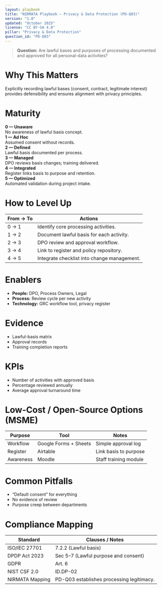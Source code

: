 ```yaml
---
layout: playbook
title: "NIRMATA Playbook — Privacy & Data Protection (PD-Q03)"
version: "1.0"
updated: "October 2025"
license: "CC BY-SA 4.0"
pillar: "Privacy & Data Protection"
question_id: "PD-Q03"
---
```


> **Question:** Are lawful bases and purposes of processing documented and approved for all personal-data activities?

# Why This Matters
Explicitly recording lawful bases (consent, contract, legitimate interest) provides defensibility and ensures alignment with privacy principles.

# Maturity
<div class="levels-grid">
  <div class="level level-0"><strong>0 — Unaware</strong><br>No awareness of lawful basis concept. </div>
  <div class="level level-1"><strong>1 — Ad Hoc</strong><br>Assumed consent without records. </div>
  <div class="level level-2"><strong>2 — Defined</strong><br>Lawful basis documented per process. </div>
  <div class="level level-3"><strong>3 — Managed</strong><br>DPO reviews basis changes; training delivered. </div>
  <div class="level level-4"><strong>4 — Integrated</strong><br>Register links basis to purpose and retention. </div>
  <div class="level level-5"><strong>5 — Optimized</strong><br>Automated validation during project intake. </div>
</div>

# How to Level Up

| From → To | Actions |
|---|---|
| 0 → 1 | Identify core processing activities. |
| 1 → 2 | Document lawful basis for each activity. |
| 2 → 3 | DPO review and approval workflow. |
| 3 → 4 | Link to register and policy repository. |
| 4 → 5 | Integrate checklist into change management. |

# Enablers
- **People:** DPO, Process Owners, Legal  
- **Process:** Review cycle per new activity  
- **Technology:** GRC workflow tool, privacy register  

# Evidence
- Lawful-basis matrix  
- Approval records  
- Training completion reports  

# KPIs
- Number of activities with approved basis  
- Percentage reviewed annually  
- Average approval turnaround time  

# Low-Cost / Open-Source Options (MSME)

| Purpose | Tool | Notes |
|---|---|---|
| Workflow | Google Forms + Sheets | Simple approval log |
| Register | Airtable | Link basis to purpose |
| Awareness | Moodle | Staff training module |

# Common Pitfalls
- “Default consent” for everything  
- No evidence of review  
- Purpose creep between departments  

# Compliance Mapping

| Standard | Clauses / Notes |
|---|---|
| ISO/IEC 27701 | 7.2.2 (Lawful basis) |
| DPDP Act 2023 | Sec 5–7 (Lawful purpose and consent) |
| GDPR | Art. 6 |
| NIST CSF 2.0 | ID.DP-02 |
| NIRMATA Mapping | PD-Q03 establishes processing legitimacy. |

